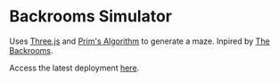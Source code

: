 # Backrooms Simulator

Uses [Three.js](https://threejs.org/) and [Prim's Algorithm](https://en.wikipedia.org/wiki/Maze_generation_algorithm#Iterative_randomized_Prim's_algorithm_(without_stack,_without_sets)) to generate a maze. Inpired by [The Backrooms](https://en.wikipedia.org/wiki/The_Backrooms). 

Access the latest deployment [here](https://jarvisar.github.io/threejs-maze/).

